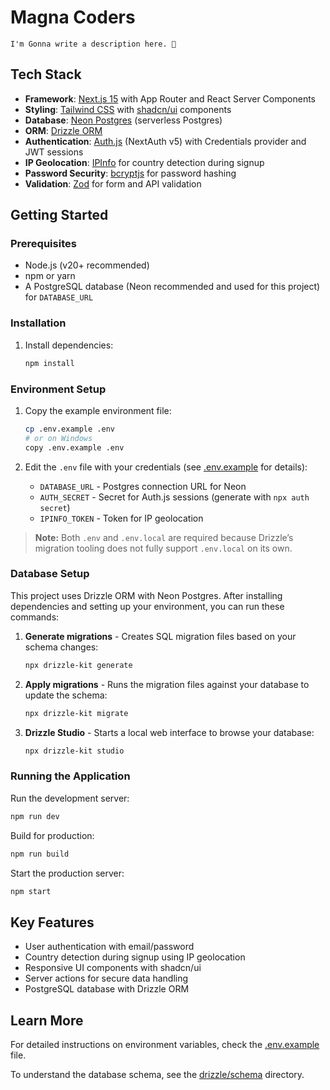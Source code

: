 # Magna Coders

```
I'm Gonna write a description here. 👊
```

## Tech Stack

- **Framework**: [Next.js 15](https://nextjs.org/) with App Router and React Server Components
- **Styling**: [Tailwind CSS](https://tailwindcss.com/) with [shadcn/ui](https://ui.shadcn.com/) components
- **Database**: [Neon Postgres](https://neon.tech/) (serverless Postgres)
- **ORM**: [Drizzle ORM](https://orm.drizzle.team/)
- **Authentication**: [Auth.js](https://authjs.dev/) (NextAuth v5) with Credentials provider and JWT sessions
- **IP Geolocation**: [IPInfo](https://ipinfo.io/) for country detection during signup
- **Password Security**: [bcryptjs](https://www.npmjs.com/package/bcryptjs) for password hashing
- **Validation**: [Zod](https://zod.dev/) for form and API validation

## Getting Started

### Prerequisites

- Node.js (v20+ recommended)
- npm or yarn
- A PostgreSQL database (Neon recommended and used for this project) for `DATABASE_URL`

### Installation

1. Install dependencies:
   ```bash
   npm install
   ```

### Environment Setup

1. Copy the example environment file:

   ```bash
   cp .env.example .env
   # or on Windows
   copy .env.example .env
   ```

2. Edit the `.env` file with your credentials (see [.env.example](.env.example) for details):
   - `DATABASE_URL` - Postgres connection URL for Neon
   - `AUTH_SECRET` - Secret for Auth.js sessions (generate with `npx auth secret`)
   - `IPINFO_TOKEN` - Token for IP geolocation

> **Note:** Both `.env` and `.env.local` are required because Drizzle’s migration tooling does not fully support `.env.local` on its own.

### Database Setup

This project uses Drizzle ORM with Neon Postgres. After installing dependencies and setting up your environment, you can run these commands:

1. **Generate migrations** - Creates SQL migration files based on your schema changes:

   ```bash
   npx drizzle-kit generate
   ```

2. **Apply migrations** - Runs the migration files against your database to update the schema:

   ```bash
   npx drizzle-kit migrate
   ```

3. **Drizzle Studio** - Starts a local web interface to browse your database:
   ```bash
   npx drizzle-kit studio
   ```

### Running the Application

Run the development server:

```bash
npm run dev
```

Build for production:

```bash
npm run build
```

Start the production server:

```bash
npm start
```

## Key Features

- User authentication with email/password
- Country detection during signup using IP geolocation
- Responsive UI components with shadcn/ui
- Server actions for secure data handling
- PostgreSQL database with Drizzle ORM

## Learn More

For detailed instructions on environment variables, check the [.env.example](.env.example) file.

To understand the database schema, see the [drizzle/schema](drizzle/schema) directory.
